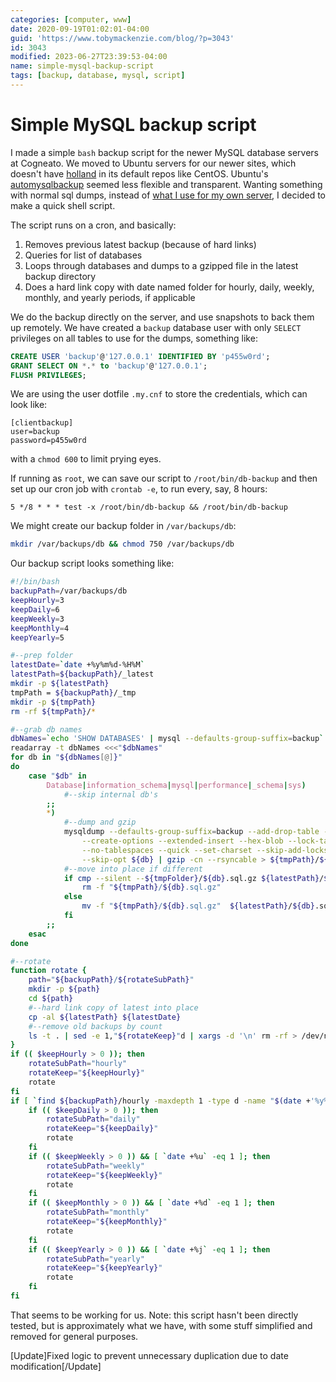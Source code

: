 ```yaml
---
categories: [computer, www]
date: 2020-09-19T01:02:01-04:00
guid: 'https://www.tobymackenzie.com/blog/?p=3043'
id: 3043
modified: 2023-06-27T23:39:53-04:00
name: simple-mysql-backup-script
tags: [backup, database, mysql, script]
---
```


Simple MySQL backup script
==========================

I made a simple `bash` backup script for the newer MySQL database servers at Cogneato.<!--more-->  We moved to Ubuntu servers for our newer sites, which doesn't have [holland](https://hollandbackup.org/) in its default repos like CentOS.  Ubuntu's [automysqlbackup](https://sourceforge.net/projects/automysqlbackup/) seemed less flexible and transparent.  Wanting something with normal sql dumps, instead of [what I use for my own server](https://github.com/tobymackenzie/server-tobymackenzie.com/blob/51232f91b42a7ec79359fbf952950ab03b343b04/assets/home/backup/bin/db-backup.j2), I decided to make a quick shell script.

The script runs on a cron, and basically:

1. Removes previous latest backup (because of hard links)
2. Queries for list of databases
3. Loops through databases and dumps to a gzipped file in the latest backup directory
4. Does a hard link copy with date named folder for hourly, daily, weekly, monthly, and yearly periods, if applicable

We do the backup directly on the server, and use snapshots to back them up remotely.  We have created a `backup` database user with only `SELECT` privileges on all tables to use for the dumps, something like:

``` sql
CREATE USER 'backup'@'127.0.0.1' IDENTIFIED BY 'p455w0rd';
GRANT SELECT ON *.* to 'backup'@'127.0.0.1';
FLUSH PRIVILEGES;
```

We are using the user dotfile `.my.cnf` to store the credentials, which can look like:

```
[clientbackup]
user=backup
password=p455w0rd
```

with a `chmod 600` to limit prying eyes.

If running as `root`, we can save our script to `/root/bin/db-backup` and then set up our cron job with `crontab -e`, to run every, say, 8 hours:

```
5 */8 * * * test -x /root/bin/db-backup && /root/bin/db-backup
```

We might create our backup folder in `/var/backups/db`:

``` sh
mkdir /var/backups/db && chmod 750 /var/backups/db
```
Our backup script looks something like:

``` bash
#!/bin/bash
backupPath=/var/backups/db
keepHourly=3
keepDaily=6
keepWeekly=3
keepMonthly=4
keepYearly=5

#--prep folder
latestDate=`date +%y%m%d-%H%M`
latestPath=${backupPath}/_latest
mkdir -p ${latestPath}
tmpPath = ${backupPath}/_tmp
mkdir -p ${tmpPath}
rm -rf ${tmpPath}/*

#--grab db names
dbNames=`echo 'SHOW DATABASES' | mysql --defaults-group-suffix=backup`
readarray -t dbNames <<<"$dbNames"
for db in "${dbNames[@]}"
do
	case "$db" in
		Database|information_schema|mysql|performance|_schema|sys)
			#--skip internal db's
		;;
		*)
			#--dump and gzip
			mysqldump --defaults-group-suffix=backup --add-drop-table --allow-keywords \
				--create-options --extended-insert --hex-blob --lock-tables=false --no-create-db \
				--no-tablespaces --quick --set-charset --skip-add-locks --skip-comments \
				--skip-opt ${db} | gzip -cn --rsyncable > ${tmpPath}/${db}.sql.gz
			#--move into place if different
			if cmp --silent --${tmpFolder}/${db}.sql.gz ${latestPath}/${db}.sql.gz; then
				rm -f "${tmpPath}/${db}.sql.gz"
			else
				mv -f "${tmpPath}/${db}.sql.gz"  ${latestPath}/${db}.sql.gz
			fi
		;;
	esac
done

#--rotate
function rotate {
	path="${backupPath}/${rotateSubPath}"
	mkdir -p ${path}
	cd ${path}
	#--hard link copy of latest into place
	cp -al ${latestPath} ${latestDate}
	#--remove old backups by count
	ls -t . | sed -e 1,"${rotateKeep}"d | xargs -d '\n' rm -rf > /dev/null 2>&1
}
if (( $keepHourly > 0 )); then
	rotateSubPath="hourly"
	rotateKeep="${keepHourly}"
	rotate
fi
if [ `find ${backupPath}/hourly -maxdepth 1 -type d -name "$(date +'%y%m%d-')*" | wc -l` -eq 1 ]; then
	if (( $keepDaily > 0 )); then
		rotateSubPath="daily"
		rotateKeep="${keepDaily}"
		rotate
	fi
	if (( $keepWeekly > 0 )) && [ `date +%u` -eq 1 ]; then
		rotateSubPath="weekly"
		rotateKeep="${keepWeekly}"
		rotate
	fi
	if (( $keepMonthly > 0 )) && [ `date +%d` -eq 1 ]; then
		rotateSubPath="monthly"
		rotateKeep="${keepMonthly}"
		rotate
	fi
	if (( $keepYearly > 0 )) && [ `date +%j` -eq 1 ]; then
		rotateSubPath="yearly"
		rotateKeep="${keepYearly}"
		rotate
	fi
fi
```

That seems to be working for us.  Note: this script hasn't been directly tested, but is approximately what we have, with some stuff simplified and removed for general purposes.

[Update]Fixed logic to prevent unnecessary duplication due to date modification[/Update]
